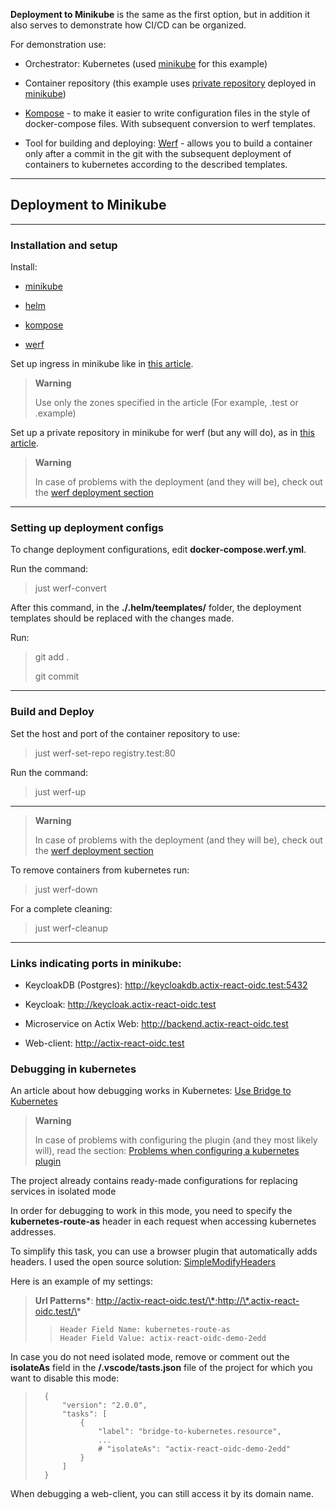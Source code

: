 **Deployment to Minikube** is the same as the first option, but in addition it also serves to demonstrate how CI/CD can be organized.

For demonstration use:

- Orchestrator: Kubernetes (used [minikube](https://minikube.sigs.k8s.io/docs/start) for this example)

- Container repository (this example uses [private repository](https://werf.io/documentation/v1.2/#check-the-result) deployed in [minikube](https://minikube.sigs.k8s.io/docs/start/))

- [Kompose](https://kompose.io/installation) - to make it easier to write configuration files in the style of docker-compose files. With subsequent conversion to werf templates.

- Tool for building and deploying: [Werf](https://werf.io/installation.html) - allows you to build a container only after a commit in the git with the subsequent deployment of containers to kubernetes according to the described templates.

---

## Deployment to Minikube

---
### Installation and setup

Install:

- [minikube](https://minikube.sigs.k8s.io/docs/start/)

- [helm](https://helm.sh/docs/intro/install/)

- [kompose](https://kompose.io/installation/)

- [werf](https://werf.io/installation.html)

Set up ingress in minikube like in [this article](https://minikube.sigs.k8s.io/docs/handbook/addons/ingress-dns/).

> **Warning**
> 
> Use only the zones specified in the article (For example, .test or .example)

Set up a private repository in minikube for werf (but any will do), as in [this article](https://werf.io/documentation/v1.2/#check-the-result).

> **Warning**
> 
> In case of problems with the deployment (and they will be), check out the [werf deployment section](werf-deployment.md)

---

### Setting up deployment configs

To change deployment configurations, edit **docker-compose.werf.yml**.

Run the command:

> just werf-convert

After this command, in the **./.helm/teemplates/** folder, the deployment templates should be replaced with the changes made.

Run:

> git add .
>
> git commit

---

### Build and Deploy

Set the host and port of the container repository to use:

> just werf-set-repo registry.test:80

Run the command:

> just werf-up

---

> **Warning**
> 
> In case of problems with the deployment (and they will be), check out the [werf deployment section](werf-deployment.md)

To remove containers from kubernetes run:

> just werf-down

For a complete cleaning:

> just werf-cleanup

---

### Links indicating ports in minikube:

- KeycloakDB (Postgres): http://keycloakdb.actix-react-oidc.test:5432

- Keycloak: http://keycloak.actix-react-oidc.test

- Microservice on Actix Web: http://backend.actix-react-oidc.test

- Web-client: http://actix-react-oidc.test
  
### Debugging in kubernetes

An article about how debugging works in Kubernetes: [Use Bridge to Kubernetes](https://learn.microsoft.com/en-us/visualstudio/bridge/bridge-to-kubernetes-vs-code?view=vs-2019)

> **Warning**
> 
> In case of problems with configuring the plugin (and they most likely will), read the section: [Problems when configuring a kubernetes plugin](bridge-to-kubernetes.md)

The project already contains ready-made configurations for replacing services in isolated mode

In order for debugging to work in this mode, you need to specify the **kubernetes-route-as** header in each request when accessing kubernetes addresses.

To simplify this task, you can use a browser plugin that automatically adds headers. I used the open source solution: [SimpleModifyHeaders](https://github.com/didierfred/SimpleModifyHeaders)

Here is an example of my settings:

>   **Url Patterns\***: http://actix-react-oidc.test/\*;http://\*.actix-react-oidc.test/\*
>
> >     Header Field Name: kubernetes-route-as
> >     Header Field Value: actix-react-oidc-demo-2edd

In case you do not need isolated mode, remove or comment out the **isolateAs** field in the **/.vscode/tasts.json** file of the project for which you want to disable this mode:

>       {
>       	"version": "2.0.0",
>       	"tasks": [
>       		{
>       			"label": "bridge-to-kubernetes.resource",
>                   ...
>       			# "isolateAs": "actix-react-oidc-demo-2edd"
>       		}
>       	]
>       }

When debugging a web-client, you can still access it by its domain name.